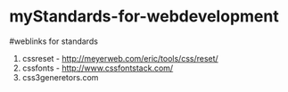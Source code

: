 # myStandards-for-webdevelopment

#weblinks for standards
1) cssreset - http://meyerweb.com/eric/tools/css/reset/
2) cssfonts - http://www.cssfontstack.com/
3) css3generetors.com
